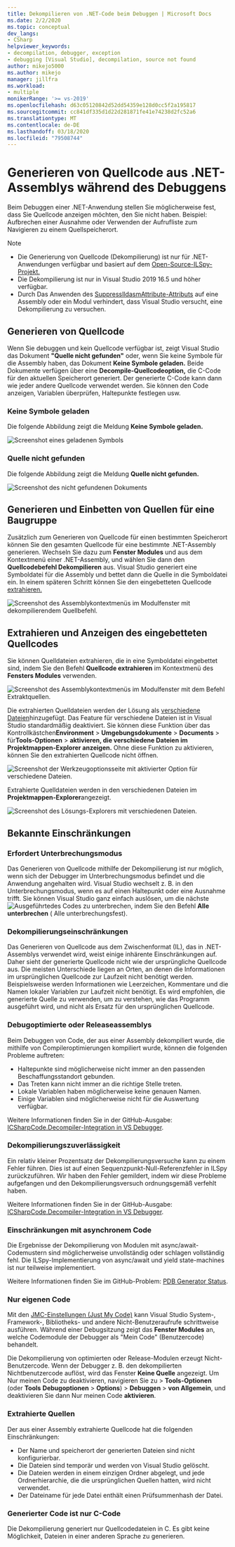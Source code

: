 ```yaml
---
title: Dekompilieren von .NET-Code beim Debuggen | Microsoft Docs
ms.date: 2/2/2020
ms.topic: conceptual
dev_langs:
- CSharp
helpviewer_keywords:
- decompilation, debugger, exception
- debugging [Visual Studio], decompilation, source not found
author: mikejo5000
ms.author: mikejo
manager: jillfra
ms.workload:
- multiple
monikerRange: '>= vs-2019'
ms.openlocfilehash: d63c05120842d52dd54359e128d0cc5f2a195817
ms.sourcegitcommit: cc841df335d1d22d281871fe41e74238d2fc52a6
ms.translationtype: MT
ms.contentlocale: de-DE
ms.lasthandoff: 03/18/2020
ms.locfileid: "79508744"
---
```

# <a name="generate-source-code-from-net-assemblies-while-debugging"></a>Generieren von Quellcode aus .NET-Assemblys während des Debuggens

Beim Debuggen einer .NET-Anwendung stellen Sie möglicherweise fest, dass Sie Quellcode anzeigen möchten, den Sie nicht haben. Beispiel: Aufbrechen einer Ausnahme oder Verwenden der Aufrufliste zum Navigieren zu einem Quellspeicherort.

> [!NOTE]
> * Die Generierung von Quellcode (Dekompilierung) ist nur für .NET-Anwendungen verfügbar und basiert auf dem [Open-Source-ILSpy-Projekt.](https://github.com/icsharpcode/ILSpy)
> * Die Dekompilierung ist nur in Visual Studio 2019 16.5 und höher verfügbar.
> * Durch Das Anwenden des [SuppressIldasmAttribute-Attributs](https://docs.microsoft.com/dotnet/api/system.runtime.compilerservices.suppressildasmattribute) auf eine Assembly oder ein Modul verhindert, dass Visual Studio versucht, eine Dekompilierung zu versuchen.

## <a name="generate-source-code"></a>Generieren von Quellcode

Wenn Sie debuggen und kein Quellcode verfügbar ist, zeigt Visual Studio das Dokument **"Quelle nicht gefunden"** oder, wenn Sie keine Symbole für die Assembly haben, das Dokument **Keine Symbole geladen.** Beide Dokumente verfügen über eine **Decompile-Quellcodeoption,** die C-Code für den aktuellen Speicherort generiert. Der generierte C-Code kann dann wie jeder andere Quellcode verwendet werden. Sie können den Code anzeigen, Variablen überprüfen, Haltepunkte festlegen usw.

### <a name="no-symbols-loaded"></a>Keine Symbole geladen

Die folgende Abbildung zeigt die Meldung **Keine Symbole geladen.**

![Screenshot eines geladenen Symbols](media/decompilation-no-symbol-found.png)

### <a name="source-not-found"></a>Quelle nicht gefunden

Die folgende Abbildung zeigt die Meldung **Quelle nicht gefunden.**

![Screenshot des nicht gefundenen Dokuments](media/decompilation-no-source-found.png)

## <a name="generate-and-embed-sources-for-an-assembly"></a>Generieren und Einbetten von Quellen für eine Baugruppe

Zusätzlich zum Generieren von Quellcode für einen bestimmten Speicherort können Sie den gesamten Quellcode für eine bestimmte .NET-Assembly generieren. Wechseln Sie dazu zum **Fenster Modules** und aus dem Kontextmenü einer .NET-Assembly, und wählen Sie dann den **Quellcodebefehl Dekompilieren** aus. Visual Studio generiert eine Symboldatei für die Assembly und bettet dann die Quelle in die Symboldatei ein. In einem späteren Schritt können Sie den eingebetteten Quellcode [extrahieren.](#extract-and-view-the-embedded-source-code)

![Screenshot des Assemblykontextmenüs im Modulfenster mit dekompilierendem Quellbefehl.](media/decompilation-decompile-source-code.png)

## <a name="extract-and-view-the-embedded-source-code"></a>Extrahieren und Anzeigen des eingebetteten Quellcodes

Sie können Quelldateien extrahieren, die in eine Symboldatei eingebettet sind, indem Sie den Befehl **Quellcode extrahieren** im Kontextmenü des **Fensters Modules** verwenden.

![Screenshot des Assemblykontextmenüs im Modulfenster mit dem Befehl Extraktquellen.](media/decompilation-extract-source-code.png)

Die extrahierten Quelldateien werden der Lösung als [verschiedene Dateien](../ide/reference/miscellaneous-files.md)hinzugefügt. Das Feature für verschiedene Dateien ist in Visual Studio standardmäßig deaktiviert. Sie können diese Funktion über das Kontrollkästchen**Environment** >  **Umgebungsdokumente** > **Documents** > für**Tools-Optionen** > **aktivieren, die verschiedene Dateien im Projektmappen-Explorer anzeigen.** Ohne diese Funktion zu aktivieren, können Sie den extrahierten Quellcode nicht öffnen.

![Screenshot der Werkzeugoptionsseite mit aktivierter Option für verschiedene Dateien.](media/decompilation-tools-options-misc-files.png)

Extrahierte Quelldateien werden in den verschiedenen Dateien im **Projektmappen-Explorer**angezeigt.

![Screenshot des Lösungs-Explorers mit verschiedenen Dateien.](media/decompilation-solution-explorer.png)

## <a name="known-limitations"></a>Bekannte Einschränkungen

### <a name="requires-break-mode"></a>Erfordert Unterbrechungsmodus

Das Generieren von Quellcode mithilfe der Dekompilierung ist nur möglich, wenn sich der Debugger im Unterbrechungsmodus befindet und die Anwendung angehalten wird. Visual Studio wechselt z. B. in den Unterbrechungsmodus, wenn es auf einen Haltepunkt oder eine Ausnahme trifft. Sie können Visual Studio ganz einfach auslösen, um die nächste![Ausgeführte](media/decompilation-break-all.png)des Codes zu unterbrechen, indem Sie den Befehl **Alle unterbrechen** ( Alle unterbrechungsfest).

### <a name="decompilation-limitations"></a>Dekompilierungseinschränkungen

Das Generieren von Quellcode aus dem Zwischenformat (IL), das in .NET-Assemblys verwendet wird, weist einige inhärente Einschränkungen auf. Daher sieht der generierte Quellcode nicht wie der ursprüngliche Quellcode aus. Die meisten Unterschiede liegen an Orten, an denen die Informationen im ursprünglichen Quellcode zur Laufzeit nicht benötigt werden. Beispielsweise werden Informationen wie Leerzeichen, Kommentare und die Namen lokaler Variablen zur Laufzeit nicht benötigt. Es wird empfohlen, die generierte Quelle zu verwenden, um zu verstehen, wie das Programm ausgeführt wird, und nicht als Ersatz für den ursprünglichen Quellcode.

### <a name="debug-optimized-or-release-assemblies"></a>Debugoptimierte oder Releaseassemblys

Beim Debuggen von Code, der aus einer Assembly dekompiliert wurde, die mithilfe von Compileroptimierungen kompiliert wurde, können die folgenden Probleme auftreten:
- Haltepunkte sind möglicherweise nicht immer an den passenden Beschaffungsstandort gebunden.
- Das Treten kann nicht immer an die richtige Stelle treten.
- Lokale Variablen haben möglicherweise keine genauen Namen.
- Einige Variablen sind möglicherweise nicht für die Auswertung verfügbar.

Weitere Informationen finden Sie in der GitHub-Ausgabe: [ICSharpCode.Decompiler-Integration in VS Debugger](https://github.com/icsharpcode/ILSpy/issues/1901).

### <a name="decompilation-reliability"></a>Dekompilierungszuverlässigkeit

Ein relativ kleiner Prozentsatz der Dekompilierungsversuche kann zu einem Fehler führen. Dies ist auf einen Sequenzpunkt-Null-Referenzfehler in ILSpy zurückzuführen.  Wir haben den Fehler gemildert, indem wir diese Probleme aufgefangen und den Dekompilierungsversuch ordnungsgemäß verfehlt haben.

Weitere Informationen finden Sie in der GitHub-Ausgabe: [ICSharpCode.Decompiler-Integration in VS Debugger](https://github.com/icsharpcode/ILSpy/issues/1901).

### <a name="limitations-with-async-code"></a>Einschränkungen mit asynchronem Code

Die Ergebnisse der Dekompilierung von Modulen mit async/await-Codemustern sind möglicherweise unvollständig oder schlagen vollständig fehl. Die ILSpy-Implementierung von async/await und yield state-machines ist nur teilweise implementiert. 

Weitere Informationen finden Sie im GitHub-Problem: [PDB Generator Status](https://github.com/icsharpcode/ILSpy/issues/1422).

### <a name="just-my-code"></a>Nur eigenen Code

Mit den [JMC-Einstellungen (Just My Code)](https://docs.microsoft.com/visualstudio/debugger/just-my-code) kann Visual Studio System-, Framework-, Bibliotheks- und andere Nicht-Benutzeraufrufe schrittweise ausführen. Während einer Debugsitzung zeigt das **Fenster Modules** an, welche Codemodule der Debugger als "Mein Code" (Benutzercode) behandelt.

Die Dekompilierung von optimierten oder Release-Modulen erzeugt Nicht-Benutzercode. Wenn der Debugger z. B. den dekompilierten Nichtbenutzercode auflöst, wird das Fenster **Keine Quelle** angezeigt. Um Nur meinen Code zu deaktivieren, navigieren Sie zu > **Tools-Optionen** (oder **Tools** **Debugoptionen** > **Options**) > **Debuggen** > **von Allgemein**, und deaktivieren Sie dann Nur meinen Code **aktivieren**.

### <a name="extracted-sources"></a>Extrahierte Quellen

Der aus einer Assembly extrahierte Quellcode hat die folgenden Einschränkungen:
- Der Name und speicherort der generierten Dateien sind nicht konfigurierbar.
- Die Dateien sind temporär und werden von Visual Studio gelöscht.
- Die Dateien werden in einem einzigen Ordner abgelegt, und jede Ordnerhierarchie, die die ursprünglichen Quellen hatten, wird nicht verwendet.
- Der Dateiname für jede Datei enthält einen Prüfsummenhash der Datei.

### <a name="generated-code-is-c-only"></a>Generierter Code ist nur C-Code
Die Dekompilierung generiert nur Quellcodedateien in C. Es gibt keine Möglichkeit, Dateien in einer anderen Sprache zu generieren.
